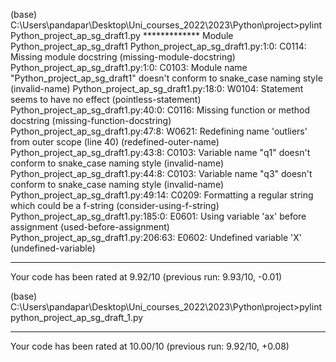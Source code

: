 
(base) C:\Users\pandapar\Desktop\Uni_courses_2022\2023\Python\project>pylint Python_project_ap_sg_draft1.py
************* Module Python_project_ap_sg_draft1
Python_project_ap_sg_draft1.py:1:0: C0114: Missing module docstring (missing-module-docstring)
Python_project_ap_sg_draft1.py:1:0: C0103: Module name "Python_project_ap_sg_draft1" doesn't conform to snake_case naming style (invalid-name)
Python_project_ap_sg_draft1.py:18:0: W0104: Statement seems to have no effect (pointless-statement)
Python_project_ap_sg_draft1.py:40:0: C0116: Missing function or method docstring (missing-function-docstring)
Python_project_ap_sg_draft1.py:47:8: W0621: Redefining name 'outliers' from outer scope (line 40) (redefined-outer-name)
Python_project_ap_sg_draft1.py:43:8: C0103: Variable name "q1" doesn't conform to snake_case naming style (invalid-name)
Python_project_ap_sg_draft1.py:44:8: C0103: Variable name "q3" doesn't conform to snake_case naming style (invalid-name)
Python_project_ap_sg_draft1.py:49:14: C0209: Formatting a regular string which could be a f-string (consider-using-f-string)
Python_project_ap_sg_draft1.py:185:0: E0601: Using variable 'ax' before assignment (used-before-assignment)
Python_project_ap_sg_draft1.py:206:63: E0602: Undefined variable 'X' (undefined-variable)

------------------------------------------------------------------
Your code has been rated at 9.92/10 (previous run: 9.93/10, -0.01)


(base) C:\Users\pandapar\Desktop\Uni_courses_2022\2023\Python\project>pylint python_project_ap_sg_draft_1.py

-------------------------------------------------------------------
Your code has been rated at 10.00/10 (previous run: 9.92/10, +0.08)
